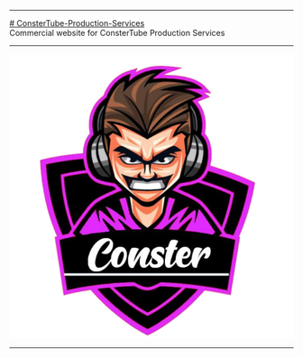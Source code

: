 <p align="center"><hr/><a href="http://ariesplaysnation.com"># ConsterTube-Production-Services</a><br/>
Commercial website for ConsterTube Production Services <hr/>

<img src="https://github.com/AriesPlaysNation/ConsterTube-Production-Services/blob/master/img/logoFinal.png" />
<hr/>
</p>